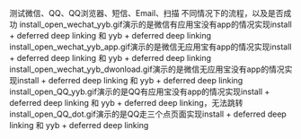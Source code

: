 测试微信、QQ、QQ浏览器、短信、Email、扫描
不同情况下的流程，以及是否成功
install_open_wechat_yyb.gif演示的是微信有应用宝没有app的情况实现install + deferred deep linking 和 yyb + deferred deep linking
install_open_wechat_yyb_app.gif演示的是微信无应用宝有app的情况实现install + deferred deep linking 和 yyb + deferred deep linking
install_open_wechat_yyb_dwonload.gif演示的是微信无应用宝没有app的情况实现install + deferred deep linking 和 yyb + deferred deep linking
install_open_QQ_yyb.gif演示的是QQ有应用宝没有app的情况实现install + deferred deep linking 和 yyb + deferred deep linking，无法跳转
install_open_QQ_dot.gif演示的是QQ走三个点页面实现install + deferred deep linking 和 yyb + deferred deep linking
